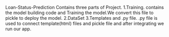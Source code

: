 Loan-Status-Prediction
Contains three parts of Project.
1.Training.
contains the model building code and Training the model.We convert this file to pickle to deploy the model.
2.DataSet
3.Templates and .py file.
.py file is used to connect template(html) files and pickle file and after integrating we run our app.
